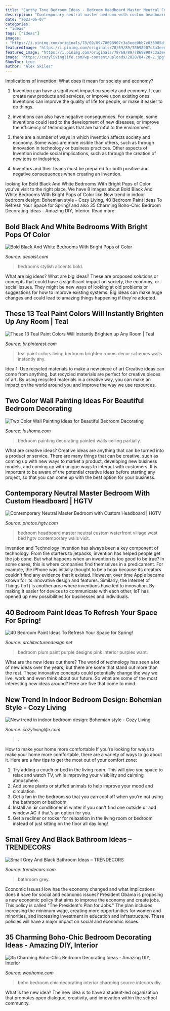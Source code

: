 ```yaml
---
title: "Earthy Tone Bedroom Ideas - Bedroom Headboard Master Neutral Custom Waterfront Village West Bed Hgtv Contemporary Walls Visit"
description: "Contemporary neutral master bedroom with custom headboard"
date: "2023-06-07"
categories:
- "ideas"
tags: ["ideas"]
images:
- "https://i.pinimg.com/originals/78/69/89/78698907c3a3eee0bb7e833085df90e3.jpg"
featuredImage: "https://i.pinimg.com/originals/78/69/89/78698907c3a3eee0bb7e833085df90e3.jpg"
featured_image: "https://i.pinimg.com/originals/78/69/89/78698907c3a3eee0bb7e833085df90e3.jpg"
image: "https://cozylivinglife.com/wp-content/uploads/2020/04/28-2.jpg"
ShowToc: true
author: "Alex Skiles"
---
```



Implications of invention: What does it mean for society and economy?
1. Invention can have a significant impact on society and economy. It can create new products and services, or improve upon existing ones. Inventions can improve the quality of life for people, or make it easier to do things.
2. inventions can also have negative consequences. For example, some inventions could lead to the development of new diseases, or improve the efficiency of technologies that are harmful to the environment.

3. there are a number of ways in which invention affects society and economy. Some ways are more visible than others, such as through innovation in technology or business practices. Other aspects of Invention include social implications, such as through the creation of new jobs or industries.

4. Inventors and their teams must be prepared for both positive and negative consequences when creating an invention.

	

		
looking for Bold Black And White Bedrooms With Bright Pops of Color you've visit to the right place. We have 8 Images about Bold Black And White Bedrooms With Bright Pops of Color like New trend in indoor bedroom design: Bohemian style - Cozy Living, 40 Bedroom Paint Ideas To Refresh Your Space for Spring! and also 35 Charming Boho-Chic Bedroom Decorating Ideas - Amazing DIY, Interior. Read more:
		
    
## Bold Black And White Bedrooms With Bright Pops Of Color

<img loading=lazy src="http://cdn.decoist.com/wp-content/uploads/2014/04/Add-color-in-a-stylish-and-classy-manner.jpg" onerror="this.onerror=null;this.src='https://tse4.mm.bing.net/th?id=OIP.2kCbTyeCBFuoJ2xCNHYPpgHaF1&amp;pid=15.1';" alt="Bold Black And White Bedrooms With Bright Pops of Color">

_Source: decoist.com_

>bedrooms stylish accents bold. 

	

What are big ideas?
What are big ideas? These are proposed solutions or concepts that could have a significant impact on society, the economy, or social issues. They might be new ways of looking at old problems or suggestions for how to improve existing systems. Big ideas can make huge changes and could lead to amazing things happening if they're adopted.

    
## These 13 Teal Paint Colors Will Instantly Brighten Up Any Room | Teal

<img loading=lazy src="https://i.pinimg.com/736x/30/c0/6b/30c06b94cc64c544e76b575d228906f4.jpg" onerror="this.onerror=null;this.src='https://tse3.mm.bing.net/th?id=OIP.zodnbUZPP2Oy1FWSaRg0dAHaLK&amp;pid=15.1';" alt="These 13 Teal Paint Colors Will Instantly Brighten up Any Room | Teal">

_Source: br.pinterest.com_

>teal paint colors living bedroom brighten rooms decor schemes walls instantly any. 

	

Idea 1: Use recycled materials to make a new piece of art
Creative ideas can come from anything, but recycled materials are perfect for creative pieces of art. By using recycled materials in a creative way, you can make an impact on the world around you and improve the way we use resources.

    
## Two Color Wall Painting Ideas For Beautiful Bedroom Decorating

<img loading=lazy src="https://www.lushome.com/wp-content/uploads/2016/06/partially-painted-walls-bedroom-decorating-ideas-4.jpg" onerror="this.onerror=null;this.src='https://tse1.mm.bing.net/th?id=OIP.2n-iRKypIHTh-xhHxjFPxQAAAA&amp;pid=15.1';" alt="Two Color Wall Painting Ideas for Beautiful Bedroom Decorating">

_Source: lushome.com_

>bedroom painting decorating painted walls ceiling partially. 

	

What are creative ideas?
Creative ideas are anything that can be turned into a product or service. There are many things that can be creative, such as coming up with new ways to market a product, developing new business models, and coming up with unique ways to interact with customers. It is important to be aware of the potential creative ideas before starting any project, so that you can come up with the best option for your business.

    
## Contemporary Neutral Master Bedroom With Custom Headboard | HGTV

<img loading=lazy src="https://hgtvhome.sndimg.com/content/dam/images/hgtv/fullset/2016/7/5/0/Chango_West-Village-Waterfront_20.jpg.rend.hgtvcom.966.1352.suffix/1467738048927.jpeg" onerror="this.onerror=null;this.src='https://tse1.mm.bing.net/th?id=OIP.jzF58jzkgu_Ut36bjJV0rQHaKX&amp;pid=15.1';" alt="Contemporary Neutral Master Bedroom with Custom Headboard | HGTV">

_Source: photos.hgtv.com_

>bedroom headboard master neutral custom waterfront village west bed hgtv contemporary walls visit. 

	

Invention and Technology
Invention has always been a key component of technology. From fire starters to jetpacks, invention has helped people get the job done. But what happens when an invention is too good to be true? In some cases, this is where companies find themselves in a predicament. For example, the iPhone was initially thought to be a hoax because its creators couldn't find any evidence that it existed. However, over time Apple became known for its innovative design and features. Similarly, the Internet of Things (IoT) is another area where inventions have led to innovation. By making it easier for devices to communicate with each other, IoT has opened up new possibilities for businesses and individuals.

    
## 40 Bedroom Paint Ideas To Refresh Your Space For Spring!

<img loading=lazy src="http://cdn.architecturendesign.net/wp-content/uploads/2016/05/AD-Plum-Bedroom-Color-Paint-34.jpg" onerror="this.onerror=null;this.src='https://tse1.mm.bing.net/th?id=OIP.nYkBIrhkp2OKaVd90XWB5wHaG0&amp;pid=15.1';" alt="40 Bedroom Paint Ideas To Refresh Your Space for Spring!">

_Source: architecturendesign.net_

>bedroom plum paint purple designs pink interior purples want. 

	

What are the new ideas out there?
The world of technology has seen a lot of new ideas over the years, but there are some that stand out more than the rest. These innovative concepts could potentially change the way we live, work and even think about our future. So what are some of the most interesting new ideas around? Here are five that come to mind.

    
## New Trend In Indoor Bedroom Design: Bohemian Style - Cozy Living

<img loading=lazy src="https://cozylivinglife.com/wp-content/uploads/2020/04/28-2.jpg" onerror="this.onerror=null;this.src='https://tse3.mm.bing.net/th?id=OIP.j1FbxkFWaFi3uOhKxdLarQHaLH&amp;pid=15.1';" alt="New trend in indoor bedroom design: Bohemian style - Cozy Living">

_Source: cozylivinglife.com_

>. 

	

How to make your home more comfortable
If you're looking for ways to make your home more comfortable, there are a variety of ways to go about it. Here are a few tips to get the most out of your comfort zone: 
1. Try adding a couch or bed in the living room. This will give you space to relax and watch TV, while improving your visibility and calming atmosphere. 
2. Add some plants or stuffed animals to help improve your mood and circulation. 
3. Get a fan in the bedroom so that you can cool off when you're not using the bathroom or bedroom. 
4. Install an air conditioner in winter if you can't find one outside or add window AC if that's an option for you. 
5. Get a recliner or rocker for relaxation in the living room or bedroom instead of just sitting on the floor all day long!

    
## Small Grey And Black Bathroom Ideas – TRENDECORS

<img loading=lazy src="https://i.pinimg.com/originals/78/69/89/78698907c3a3eee0bb7e833085df90e3.jpg" onerror="this.onerror=null;this.src='https://tse2.mm.bing.net/th?id=OIP.40-vQSb9cpbkeuHS5e3SiwHaJ9&amp;pid=15.1';" alt="Small Grey And Black Bathroom Ideas – TRENDECORS">

_Source: trendecors.com_

>bathroom grey. 

	

Economic Issues:How has the economy changed and what implications does it have for social and economic issues?
President Obama is proposing a new economic policy that aims to improve the economy and create jobs. This policy is called "The President's Plan for Jobs." The plan includes increasing the minimum wage, creating more opportunities for women and minorities, and increasing investment in education and infrastructure. These policies will have a major impact on social and economic issues.

    
## 35 Charming Boho-Chic Bedroom Decorating Ideas - Amazing DIY, Interior

<img loading=lazy src="https://www.woohome.com/wp-content/uploads/2014/05/charming-boho-bedroom-ideas-26.jpg" onerror="this.onerror=null;this.src='https://tse3.mm.bing.net/th?id=OIP.w-04GmA02oIRXJMTC5FUBgHaKf&amp;pid=15.1';" alt="35 Charming Boho-Chic Bedroom Decorating Ideas - Amazing DIY, Interior">

_Source: woohome.com_

>boho bedroom chic decorating interior charming source interiors diy. 

	

What is the new idea?
The new idea is to have a student-led organization that promotes open dialogue, creativity, and innovation within the school community.

